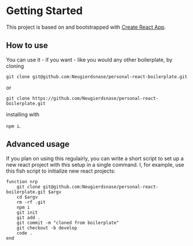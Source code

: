 # Getting Started

This project is based on and bootstrapped with [Create React App](https://github.com/facebook/create-react-app).

## How to use

You can use it - if you want - like you would any other boilerplate, by cloning

`git clone git@github.com:Neugierdsnase/personal-react-boilerplate.git`

or

`git clone https://github.com/Neugierdsnase/personal-react-boilerplate.git`

installing with

`npm i`.

## Advanced usage

If you plan on using this regulairly, you can write a short script to set up a new react project with this setup in a single command. I, for example, use this fish script to initialize new react projects:

```
function nrp
	git clone git@github.com:Neugierdsnase/personal-react-boilerplate.git $argv
	cd $argv
	rm -rf .git
	npm i
	git init
	git add .
	git commit -m "cloned from boilerplate"
	git checkout -b develop
	code .
end


```
